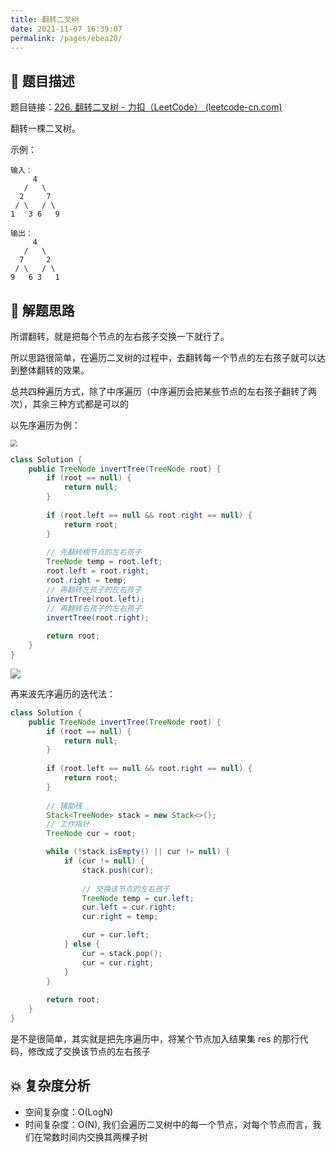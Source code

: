 ```yaml
---
title: 翻转二叉树
date: 2021-11-07 16:39:07
permalink: /pages/ebea20/
---
```


## 📃 题目描述

题目链接：[226. 翻转二叉树 - 力扣（LeetCode） (leetcode-cn.com)](https://leetcode-cn.com/problems/invert-binary-tree/)

翻转一棵二叉树。

示例：

```
输入：
     4
   /   \
  2     7
 / \   / \
1   3 6   9

输出：
     4
   /   \
  7     2
 / \   / \
9   6 3   1
```


## 🔔 解题思路

所谓翻转，就是把每个节点的左右孩子交换一下就行了。

所以思路很简单，在遍历二叉树的过程中，去翻转每一个节点的左右孩子就可以达到整体翻转的效果。

总共四种遍历方式，除了中序遍历（中序遍历会把某些节点的左右孩子翻转了两次），其余三种方式都是可以的

以先序遍历为例：

<img src="https://cs-wiki.oss-cn-shanghai.aliyuncs.com/img/20211107170155.png" style="zoom:67%;" />

```java
class Solution {
    public TreeNode invertTree(TreeNode root) {
        if (root == null) {
            return null;
        }
        
        if (root.left == null && root.right == null) {
            return root;
        }
        
        // 先翻转根节点的左右孩子
        TreeNode temp = root.left;
        root.left = root.right;
        root.right = temp;
        // 再翻转左孩子的左右孩子
        invertTree(root.left);
        // 再翻转右孩子的左右孩子
        invertTree(root.right);
        
        return root;
    }
}
```

![](https://cs-wiki.oss-cn-shanghai.aliyuncs.com/img/20211107170632.png)

再来波先序遍历的迭代法：

```java
class Solution {
    public TreeNode invertTree(TreeNode root) {
        if (root == null) {
            return null;
        }
        
        if (root.left == null && root.right == null) {
            return root;
        }
        
        // 辅助栈
        Stack<TreeNode> stack = new Stack<>();
        // 工作指针
        TreeNode cur = root;

        while (!stack.isEmpty() || cur != null) {
            if (cur != null) {
                stack.push(cur);
                
                // 交换该节点的左右孩子
                TreeNode temp = cur.left;
                cur.left = cur.right;
                cur.right = temp;

                cur = cur.left;
            } else {
                cur = stack.pop();
                cur = cur.right;
            }
        }
        
        return root;
    }
}
```

是不是很简单，其实就是把先序遍历中，将某个节点加入结果集 res 的那行代码，修改成了交换该节点的左右孩子

## 💥 复杂度分析

- 空间复杂度：O(LogN)
- 时间复杂度：O(N), 我们会遍历二叉树中的每一个节点，对每个节点而言，我们在常数时间内交换其两棵子树

